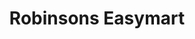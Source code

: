 ---
title: "Robinsons Easymart"
url: /quezon-city/robinsons-easymart-roosevelt-avenue/
shop: Supermarkt
---
